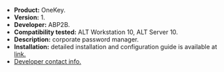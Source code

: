 * **Product:** OneKey.
* **Version:** 1.
* **Developer:** ABP2B.
* **Compatibility tested:** ALT Workstation 10, ALT Server 10.
* **Description:**
corporate password manager.
* **Installation:**
detailed installation and configuration guide is available at [link.](https://документация.одинключ.рф/описание-установки/альт-линукс)
* [Developer contact info.](https://abp2b.com/)




